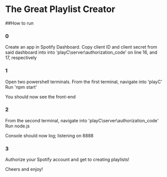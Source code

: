 # The Great Playlist Creator
##How to run

### 0
Create an app in Spotify Dashboard. 
Copy client ID and client secret from said dashboard into into 'playC\server\authorization_code' on line 16, and 17, respectively

### 1
Open two powershell terminals. 
From the first terminal, navigate into 'playC'
Run 'npm start'

You should now see the front-end

### 2 
From the second terminal, navigate into 'playC\server\authorization_code'
Run node.js

Console should now log; listening on 8888

### 3 
Authorize your Spotify account and get to creating playlists!

Cheers and enjoy!
